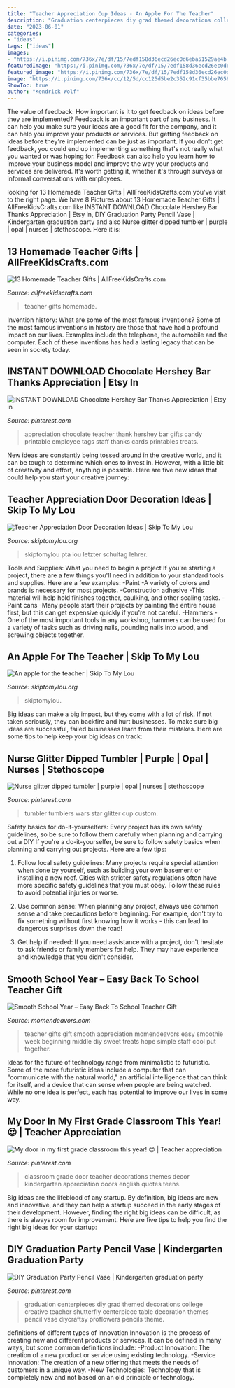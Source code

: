 ```yaml
---
title: "Teacher Appreciation Cup Ideas - An Apple For The Teacher"
description: "Graduation centerpieces diy grad themed decorations college creative teacher shutterfly centerpiece table decoration themes pencil vase diycraftsy proflowers pencils theme"
date: "2023-06-01"
categories:
- "ideas"
tags: ["ideas"]
images:
- "https://i.pinimg.com/736x/7e/df/15/7edf158d36ecd26ec0d6eba51529ae4b.jpg"
featuredImage: "https://i.pinimg.com/736x/7e/df/15/7edf158d36ecd26ec0d6eba51529ae4b.jpg"
featured_image: "https://i.pinimg.com/736x/7e/df/15/7edf158d36ecd26ec0d6eba51529ae4b.jpg"
image: "https://i.pinimg.com/736x/cc/12/5d/cc125d5be2c352c91cf35bbe7658ffcb.jpg"
ShowToc: true
author: "Kendrick Wolf"
---
```



The value of feedback: How important is it to get feedback on ideas before they are implemented?
Feedback is an important part of any business. It can help you make sure your ideas are a good fit for the company, and it can help you improve your products or services. But getting feedback on ideas before they're implemented can be just as important. If you don't get feedback, you could end up implementing something that's not really what you wanted or was hoping for. Feedback can also help you learn how to improve your business model and improve the way your products and services are delivered. It's worth getting it, whether it's through surveys or informal conversations with employees.

	

		
looking for 13 Homemade Teacher Gifts | AllFreeKidsCrafts.com you've visit to the right page. We have 8 Pictures about 13 Homemade Teacher Gifts | AllFreeKidsCrafts.com like INSTANT DOWNLOAD Chocolate Hershey Bar Thanks Appreciation | Etsy in, DIY Graduation Party Pencil Vase | Kindergarten graduation party and also Nurse glitter dipped tumbler | purple | opal | nurses | stethoscope. Here it is:
		
    
## 13 Homemade Teacher Gifts | AllFreeKidsCrafts.com

<img loading=lazy src="https://d2droglu4qf8st.cloudfront.net/2016/07/290479/Homemade-Teacher-Gifts-Collage_ExtraLarge800_ID-1766726.jpg?v=1766726" onerror="this.onerror=null;this.src='https://tse3.mm.bing.net/th?id=OIP.3aPh_5KzmQLqKewQ4adyNwHaLG&amp;pid=15.1';" alt="13 Homemade Teacher Gifts | AllFreeKidsCrafts.com">

_Source: allfreekidscrafts.com_

>teacher gifts homemade. 

	

Invention history: What are some of the most famous inventions?
Some of the most famous inventions in history are those that have had a profound impact on our lives. Examples include the telephone, the automobile and the computer. Each of these inventions has had a lasting legacy that can be seen in society today.

    
## INSTANT DOWNLOAD Chocolate Hershey Bar Thanks Appreciation | Etsy In

<img loading=lazy src="https://i.pinimg.com/736x/91/c5/aa/91c5aa0ed334828680afc31fa40a7f11.jpg" onerror="this.onerror=null;this.src='https://tse3.mm.bing.net/th?id=OIP.SputqC31rSObOxssx2ZSKAHaJ3&amp;pid=15.1';" alt="INSTANT DOWNLOAD Chocolate Hershey Bar Thanks Appreciation | Etsy in">

_Source: pinterest.com_

>appreciation chocolate teacher thank hershey bar gifts candy printable employee tags staff thanks cards printables treats. 

	

New ideas are constantly being tossed around in the creative world, and it can be tough to determine which ones to invest in. However, with a little bit of creativity and effort, anything is possible. Here are five new ideas that could help you start your creative journey:  

    
## Teacher Appreciation Door Decoration Ideas | Skip To My Lou

<img loading=lazy src="https://www.skiptomylou.org/wp-content/uploads/2010/04/TeacherDoor-superstar-1.jpg" onerror="this.onerror=null;this.src='https://tse1.mm.bing.net/th?id=OIP.cYkg-tU2Kjc2ahS02dihHwAAAA&amp;pid=15.1';" alt="Teacher Appreciation Door Decoration Ideas | Skip To My Lou">

_Source: skiptomylou.org_

>skiptomylou pta lou letzter schultag lehrer. 

	

Tools and Supplies: What you need to begin a project
If you're starting a project, there are a few things you'll need in addition to your standard tools and supplies. Here are a few examples: 
-Paint -A variety of colors and brands is necessary for most projects. 
-Construction adhesive -This material will help hold finishes together, caulking, and other sealing tasks. 
-Paint cans -Many people start their projects by painting the entire house first, but this can get expensive quickly if you're not careful. 
-Hammers -One of the most important tools in any workshop, hammers can be used for a variety of tasks such as driving nails, pounding nails into wood, and screwing objects together.

    
## An Apple For The Teacher | Skip To My Lou

<img loading=lazy src="https://www.skiptomylou.org/wp-content/uploads/2016/04/teacher-appreciation-apple-treat-with-free-printables-a-girl-and-a-glue-gun-1.jpg" onerror="this.onerror=null;this.src='https://tse1.mm.bing.net/th?id=OIP.jvIxODDkwwrmNxip9wsDqwHaL_&amp;pid=15.1';" alt="An apple for the teacher | Skip To My Lou">

_Source: skiptomylou.org_

>skiptomylou. 

	

Big ideas can make a big impact, but they come with a lot of risk. If not taken seriously, they can backfire and hurt businesses. To make sure big ideas are successful, failed businesses learn from their mistakes. Here are some tips to help keep your big ideas on track:

    
## Nurse Glitter Dipped Tumbler | Purple | Opal | Nurses | Stethoscope

<img loading=lazy src="https://i.pinimg.com/736x/a6/80/36/a68036497a34bd87a1200504a6d035d7.jpg" onerror="this.onerror=null;this.src='https://tse3.mm.bing.net/th?id=OIP.wkXRqQbZqKlZVF8BX3r5LwHaJ3&amp;pid=15.1';" alt="Nurse glitter dipped tumbler | purple | opal | nurses | stethoscope">

_Source: pinterest.com_

>tumbler tumblers wars star glitter cup custom. 

	

Safety basics for do-it-yourselfers: Every project has its own safety guidelines, so be sure to follow them carefully when planning and carrying out a DIY
If you're a do-it-yourselfer, be sure to follow safety basics when planning and carrying out projects. Here are a few tips:
1. Follow local safety guidelines: Many projects require special attention when done by yourself, such as building your own basement or installing a new roof. Cities with stricter safety regulations often have more specific safety guidelines that you must obey. Follow these rules to avoid potential injuries or worse.

2. Use common sense: When planning any project, always use common sense and take precautions before beginning. For example, don't try to fix something without first knowing how it works - this can lead to dangerous surprises down the road!

3. Get help if needed: If you need assistance with a project, don't hesitate to ask friends or family members for help. They may have experience and knowledge that you didn't consider.

    
## Smooth School Year – Easy Back To School Teacher Gift

<img loading=lazy src="http://www.momendeavors.com/wp-content/uploads/2013/08/Back-to-School-Smooth-Year-Teacher-Gift--652x1024.jpg" onerror="this.onerror=null;this.src='https://tse4.mm.bing.net/th?id=OIP.MpVsDMUebNwGTpXC5oSBGQHaLo&amp;pid=15.1';" alt="Smooth School Year – Easy Back To School Teacher Gift">

_Source: momendeavors.com_

>teacher gifts gift smooth appreciation momendeavors easy smoothie week beginning middle diy sweet treats hope simple staff cool put together. 

	

Ideas for the future of technology range from minimalistic to futuristic. Some of the more futuristic ideas include a computer that can "communicate with the natural world," an artificial intelligence that can think for itself, and a device that can sense when people are being watched. While no one idea is perfect, each has potential to improve our lives in some way.

    
## My Door In My First Grade Classroom This Year! 😍 | Teacher Appreciation

<img loading=lazy src="https://i.pinimg.com/736x/cc/12/5d/cc125d5be2c352c91cf35bbe7658ffcb.jpg" onerror="this.onerror=null;this.src='https://tse1.mm.bing.net/th?id=OIP.59PV0IdwWJItcUgb573AKwHaJ3&amp;pid=15.1';" alt="My door in my first grade classroom this year! 😍 | Teacher appreciation">

_Source: pinterest.com_

>classroom grade door teacher decorations themes decor kindergarten appreciation doors english quotes teens. 

	

Big ideas are the lifeblood of any startup. By definition, big ideas are new and innovative, and they can help a startup succeed in the early stages of their development. However, finding the right big ideas can be difficult, as there is always room for improvement. Here are five tips to help you find the right big ideas for your startup: 

    
## DIY Graduation Party Pencil Vase | Kindergarten Graduation Party

<img loading=lazy src="https://i.pinimg.com/736x/7e/df/15/7edf158d36ecd26ec0d6eba51529ae4b.jpg" onerror="this.onerror=null;this.src='https://tse1.mm.bing.net/th?id=OIP.sZa6WQirYWInBeql8iVMogHaLI&amp;pid=15.1';" alt="DIY Graduation Party Pencil Vase | Kindergarten graduation party">

_Source: pinterest.com_

>graduation centerpieces diy grad themed decorations college creative teacher shutterfly centerpiece table decoration themes pencil vase diycraftsy proflowers pencils theme. 

	

definitions of different types of innovation
Innovation is the process of creating new and different products or services. It can be defined in many ways, but some common definitions include: 
-Product Innovation: The creation of a new product or service using existing technology.
-Service Innovation: The creation of a new offering that meets the needs of customers in a unique way.
-New Technologies: Technology that is completely new and not based on an old principle or technology.

